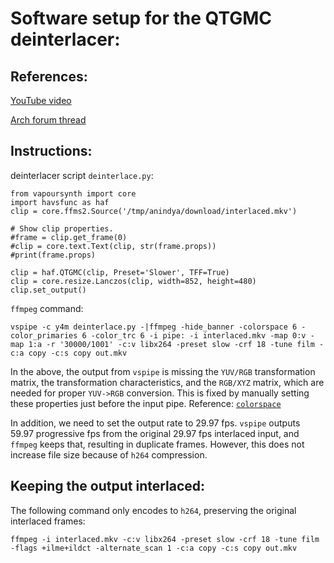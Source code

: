 # Software setup for the QTGMC deinterlacer:

## References:
[YouTube video](https://www.youtube.com/watch?v=S0rU_ZiC0hM)

[Arch forum thread](https://bbs.archlinux.org/viewtopic.php?id=297627)

## Instructions:
deinterlacer script `deinterlace.py`:
```
from vapoursynth import core
import havsfunc as haf
clip = core.ffms2.Source('/tmp/anindya/download/interlaced.mkv')

# Show clip properties.
#frame = clip.get_frame(0)
#clip = core.text.Text(clip, str(frame.props))
#print(frame.props)

clip = haf.QTGMC(clip, Preset='Slower', TFF=True)
clip = core.resize.Lanczos(clip, width=852, height=480)
clip.set_output()
```

`ffmpeg` command:
```
vspipe -c y4m deinterlace.py -|ffmpeg -hide_banner -colorspace 6 -color_primaries 6 -color_trc 6 -i pipe: -i interlaced.mkv -map 0:v -map 1:a -r '30000/1001' -c:v libx264 -preset slow -crf 18 -tune film -c:a copy -c:s copy out.mkv
```
In the above, the output from `vspipe` is missing the `YUV/RGB` transformation matrix, the transformation characteristics, and the `RGB/XYZ`
matrix, which are needed for proper `YUV->RGB` conversion. This is fixed by manually setting these properties just before the input pipe.
Reference: [`colorspace`](https://trac.ffmpeg.org/wiki/colorspace)

In addition, we need to set the output rate to 29.97 fps. `vspipe` outputs 59.97 progressive fps from the original 29.97 fps interlaced
input, and `ffmpeg` keeps that, resulting in duplicate frames. However, this does not increase file size because of `h264` compression.

## Keeping the output interlaced:
The following command only encodes to `h264`, preserving the original interlaced frames:
```
ffmpeg -i interlaced.mkv -c:v libx264 -preset slow -crf 18 -tune film -flags +ilme+ildct -alternate_scan 1 -c:a copy -c:s copy out.mkv
```

[Markdown comment example]::
[ vim:set textwidth=140 spell:]::
